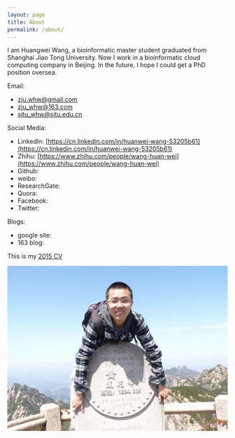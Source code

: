 ```yaml
---
layout: page
title: About
permalink: /about/
---
```


I am Huangwei Wang, a bioinformatic master student graduated from Shanghai Jiao Tong University. Now I work in a bioinformatic cloud computing company in Beijing. In the future, I hope I could get a PhD position oversea.

Email:

- zju.whw@gmail.com
- zju_whw@163.com
- sjtu_whw@sjtu.edu.cn

Social Media:

- LinkedIn: [https://cn.linkedin.com/in/huanwei-wang-53205b61](https://cn.linkedin.com/in/huanwei-wang-53205b61)
- Zhihu: [https://www.zhihu.com/people/wang-huan-wei](https://www.zhihu.com/people/wang-huan-wei)
- Github:
- weibo:
- ResearchGate:
- Quora:
- Facebook:
- Twitter:

Blogs:

- google site:
- 163 blog:

This is my [2015 CV](/documents/CV_whw-2015.pdf)

![Alt text](/images/me.jpg)
